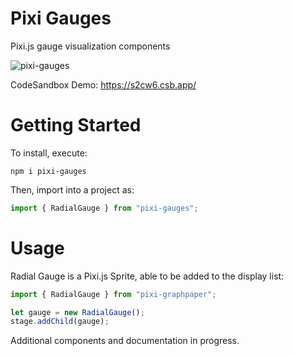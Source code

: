 # Pixi Gauges
Pixi.js gauge visualization components

![pixi-gauges](https://user-images.githubusercontent.com/1213591/110276868-b480dd00-7f99-11eb-95c0-e7cc509e497a.gif)

CodeSandbox Demo: https://s2cw6.csb.app/

# Getting Started

To install, execute:

    npm i pixi-gauges

Then, import into a project as:

```js
import { RadialGauge } from "pixi-gauges";
```

# Usage

Radial Gauge is a Pixi.js Sprite, able to be added to the display list:

```js
import { RadialGauge } from "pixi-graphpaper";

let gauge = new RadialGauge();
stage.addChild(gauge);
```

Additional components and documentation in progress.
